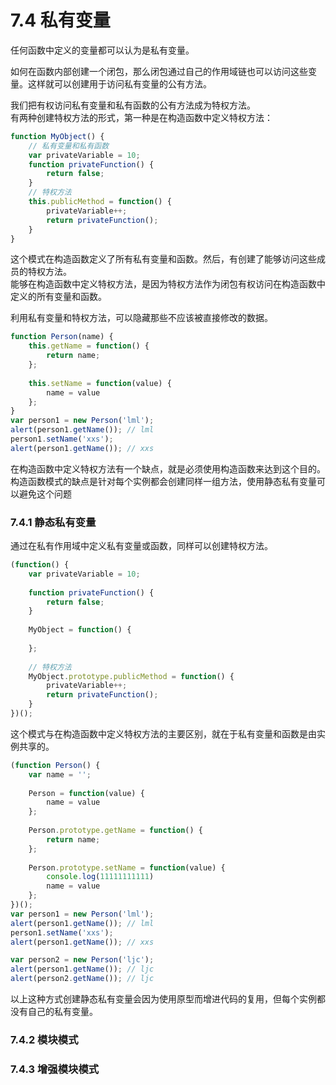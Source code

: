 # 7.4 私有变量
任何函数中定义的变量都可以认为是私有变量。

如何在函数内部创建一个闭包，那么闭包通过自己的作用域链也可以访问这些变量。这样就可以创建用于访问私有变量的公有方法。

我们把有权访问私有变量和私有函数的公有方法成为特权方法。    
有两种创建特权方法的形式，第一种是在构造函数中定义特权方法：
```javascript
function MyObject() {
    // 私有变量和私有函数
    var privateVariable = 10;
    function privateFunction() {
        return false;
    }
    // 特权方法
    this.publicMethod = function() {
        privateVariable++;
        return privateFunction();
    }
}
```
这个模式在构造函数定义了所有私有变量和函数。然后，有创建了能够访问这些成员的特权方法。    
能够在构造函数中定义特权方法，是因为特权方法作为闭包有权访问在构造函数中定义的所有变量和函数。

利用私有变量和特权方法，可以隐藏那些不应该被直接修改的数据。
```javascript
function Person(name) {
    this.getName = function() {
        return name;
    };
    
    this.setName = function(value) {
        name = value
    };
}
var person1 = new Person('lml');
alert(person1.getName()); // lml
person1.setName('xxs');
alert(person1.getName()); // xxs
```
在构造函数中定义特权方法有一个缺点，就是必须使用构造函数来达到这个目的。    
构造函数模式的缺点是针对每个实例都会创建同样一组方法，使用静态私有变量可以避免这个问题

### 7.4.1 静态私有变量
通过在私有作用域中定义私有变量或函数，同样可以创建特权方法。
```javascript
(function() {
    var privateVariable = 10;
    
    function privateFunction() {
        return false;
    }
    
    MyObject = function() {
      
    };
    
    // 特权方法
    MyObject.prototype.publicMethod = function() {
        privateVariable++;
        return privateFunction();
    }
})();
```
这个模式与在构造函数中定义特权方法的主要区别，就在于私有变量和函数是由实例共享的。    
```javascript
(function Person() {
    var name = '';
    
    Person = function(value) {
        name = value
    };
    
    Person.prototype.getName = function() {
        return name;
    };
    
    Person.prototype.setName = function(value) {
        console.log(11111111111)
        name = value
    };
})();
var person1 = new Person('lml');
alert(person1.getName()); // lml
person1.setName('xxs');
alert(person1.getName()); // xxs

var person2 = new Person('ljc');
alert(person1.getName()); // ljc
alert(person2.getName()); // ljc
```
以上这种方式创建静态私有变量会因为使用原型而增进代码的复用，但每个实例都没有自己的私有变量。

### 7.4.2 模块模式

### 7.4.3 增强模块模式
